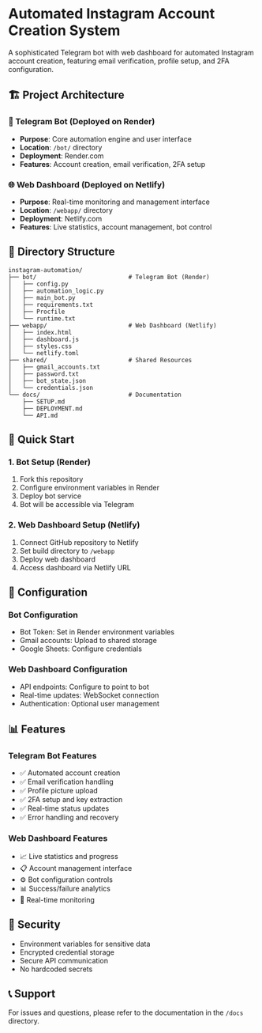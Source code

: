 # Automated Instagram Account Creation System

A sophisticated Telegram bot with web dashboard for automated Instagram account creation, featuring email verification, profile setup, and 2FA configuration.

## 🏗️ Project Architecture

### 📱 Telegram Bot (Deployed on Render)
- **Purpose**: Core automation engine and user interface
- **Location**: `/bot/` directory
- **Deployment**: Render.com
- **Features**: Account creation, email verification, 2FA setup

### 🌐 Web Dashboard (Deployed on Netlify)
- **Purpose**: Real-time monitoring and management interface
- **Location**: `/webapp/` directory
- **Deployment**: Netlify.com
- **Features**: Live statistics, account management, bot control

## 📁 Directory Structure

```
instagram-automation/
├── bot/                          # Telegram Bot (Render)
│   ├── config.py
│   ├── automation_logic.py
│   ├── main_bot.py
│   ├── requirements.txt
│   ├── Procfile
│   └── runtime.txt
├── webapp/                       # Web Dashboard (Netlify)
│   ├── index.html
│   ├── dashboard.js
│   ├── styles.css
│   └── netlify.toml
├── shared/                       # Shared Resources
│   ├── gmail_accounts.txt
│   ├── password.txt
│   ├── bot_state.json
│   └── credentials.json
└── docs/                         # Documentation
    ├── SETUP.md
    ├── DEPLOYMENT.md
    └── API.md
```

## 🚀 Quick Start

### 1. Bot Setup (Render)
1. Fork this repository
2. Configure environment variables in Render
3. Deploy bot service
4. Bot will be accessible via Telegram

### 2. Web Dashboard Setup (Netlify)
1. Connect GitHub repository to Netlify
2. Set build directory to `/webapp`
3. Deploy web dashboard
4. Access dashboard via Netlify URL

## 🔧 Configuration

### Bot Configuration
- Bot Token: Set in Render environment variables
- Gmail accounts: Upload to shared storage
- Google Sheets: Configure credentials

### Web Dashboard Configuration
- API endpoints: Configure to point to bot
- Real-time updates: WebSocket connection
- Authentication: Optional user management

## 📊 Features

### Telegram Bot Features
- ✅ Automated account creation
- ✅ Email verification handling
- ✅ Profile picture upload
- ✅ 2FA setup and key extraction
- ✅ Real-time status updates
- ✅ Error handling and recovery

### Web Dashboard Features
- 📈 Live statistics and progress
- 📋 Account management interface
- ⚙️ Bot configuration controls
- 📊 Success/failure analytics
- 🔄 Real-time monitoring

## 🔐 Security

- Environment variables for sensitive data
- Encrypted credential storage
- Secure API communication
- No hardcoded secrets

## 📞 Support

For issues and questions, please refer to the documentation in the `/docs` directory.
